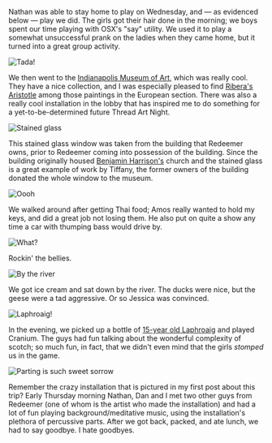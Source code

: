 Nathan was able to stay home to play on Wednesday, and &mdash; as evidenced below &mdash; play we did.  The girls got their hair done in the morning; we boys spent our time playing with OSX's "say" utility.  We used it to play a somewhat unsuccessful prank on the ladies when they came home, but it turned into a great group activity.

<img src="http://threebrothers.org/brendan/blog/files/01wt.jpg" alt="Tada!"/>

We then went to the <a href="http://www.imamuseum.org">Indianapolis Museum of Art</a>, which was really cool.  They have a nice collection, and I was especially pleased to find <a href="http://www.imamuseum.org/explore/artwork/894?highlight=182">Ribera's Aristotle</a> among those paintings in the European section.  There was also a really cool installation in the lobby that has inspired me to do something for a yet-to-be-determined future Thread Art Night.

<img src="http://threebrothers.org/brendan/blog/files/02wt.jpg" alt="Stained glass"/>

This stained glass window was taken from the building that Redeemer owns, prior to Redeemer coming into possession of the building.  Since the building originally housed <a href="http://www.whitehouse.gov/history/presidents/bh23.html">Benjamin Harrison's</a> church and the stained glass is a great example of work by Tiffany, the former owners of the building donated the whole window to the museum.

<img src="http://threebrothers.org/brendan/blog/files/03wt.jpg" alt="Oooh" />

We walked around after getting Thai food; Amos really wanted to hold my keys, and did a great job not losing them.  He also put on quite a show any time a car with thumping bass would drive by.

<img src="http://threebrothers.org/brendan/blog/files/04wt.jpg" alt="What?" />

Rockin' the bellies.

<img src="http://threebrothers.org/brendan/blog/files/05wt.jpg" alt="By the river" />

We got ice cream and sat down by the river.  The ducks were nice, but the geese were a tad aggressive.  Or so Jessica was convinced.

<img src="http://threebrothers.org/brendan/blog/files/06wt.jpg" alt="Laphroaig!" />

In the evening, we picked up a bottle of <a href="http://www.laphroaig.com/whiskies/15yo/index.asp?expanded=15_year_old">15-year old Laphroaig</a> and played Cranium.  The guys had fun talking about the wonderful complexity of scotch; so much fun, in fact, that we didn't even mind that the girls <em>stomped</em> us in the game.

<img src="http://threebrothers.org/brendan/blog/files/07wt.jpg" alt="Parting is such sweet sorrow" />

Remember the crazy installation that is pictured in my first post about this trip?  Early Thursday morning Nathan, Dan and I met two other guys from Redeemer (one of whom is the artist who made the installation) and had a lot of fun playing background/meditative music, using the installation's plethora of percussive parts.  After we got back, packed, and ate lunch, we had to say goodbye.  I hate goodbyes.